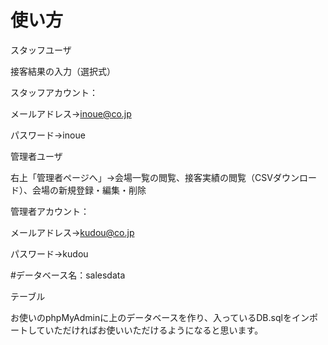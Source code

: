 # 使い方
スタッフユーザ

接客結果の入力（選択式）

スタッフアカウント：

メールアドレス→inoue@co.jp

パスワード→inoue

管理者ユーザ

右上「管理者ページへ」->会場一覧の閲覧、接客実績の閲覧（CSVダウンロード）、会場の新規登録・編集・削除

管理者アカウント：

メールアドレス→kudou@co.jp

パスワード→kudou

#データベース名：salesdata

テーブル

お使いのphpMyAdminに上のデータベースを作り、入っているDB.sqlをインポートしていただければお使いいただけるようになると思います。
